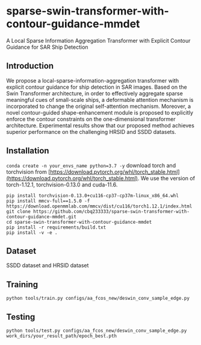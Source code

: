 # sparse-swin-transformer-with-contour-guidance-mmdet
A Local Sparse Information Aggregation Transformer with Explicit Contour Guidance for SAR Ship Detection
## Introduction
We propose a local-sparse-information-aggregation transformer with explicit contour guidance for ship detection in SAR images. Based on the Swin Transformer architecture, in order to effectively aggregate sparse meaningful cues of small-scale ships, a deformable attention mechanism is incorporated to change the original self-attention mechanism. Moreover, a novel contour-guided shape-enhancement module is proposed to explicitly enforce the contour constraints on the one-dimensional transformer architecture. Experimental results show that our proposed method achieves superior performance on the challenging HRSID and SSDD datasets.
## Installation
```conda create -n your_envs_name python=3.7 -y```
download torch and torchvision from [https://download.pytorch.org/whl/torch_stable.html](https://download.pytorch.org/whl/torch_stable.html). We use the version of torch-1.12.1, torchvision-0.13.0 and cuda-11.6.
```pip install torch-1.12.1+cu116-cp37-cp37m-linux_x86_64.whl  
pip install torchvision-0.13.0+cu116-cp37-cp37m-linux_x86_64.whl  
pip install mmcv-full==1.5.0 -f https://download.openmmlab.com/mmcv/dist/cu116/torch1.12.1/index.html  
git clone https://github.com/cbq233333/sparse-swin-transformer-with-contour-guidance-mmdet.git
cd sparse-swin-transformer-with-contour-guidance-mmdet  
pip install -r requirements/build.txt
pip install -v -e . 
```
## Dataset
SSDD dataset and HRSID dataset
## Training  
```python tools/train.py configs/aa_fcos_new/deswin_conv_sample_edge.py```
## Testing
```python tools/test.py configs/aa_fcos_new/deswin_conv_sample_edge.py work_dirs/your_result_path/epoch_best.pth```  


